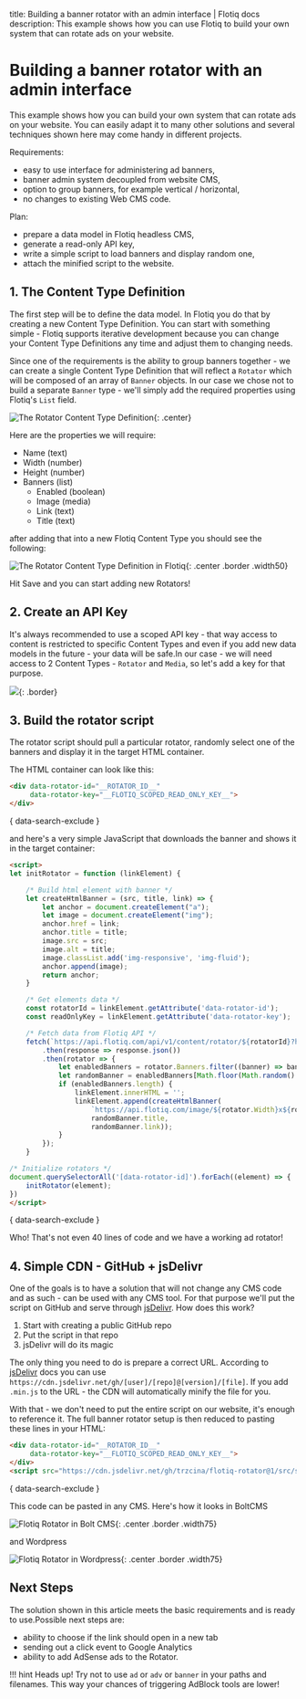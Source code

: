 title: Building a banner rotator with an admin interface | Flotiq docs
description: This example shows how you can use Flotiq to build your own system that can rotate ads on your website.

# Building a banner rotator with an admin interface

This example shows how you can build your own system that can rotate ads on your website. You can easily adapt it to many other solutions and several techniques shown here may come handy in different projects.

Requirements:

- easy to use interface for administering ad banners,
- banner admin system decoupled from website CMS,
- option to group banners, for example vertical / horizontal,
- no changes to existing Web CMS code.

Plan:

- prepare a data model in Flotiq headless CMS,
- generate a read-only API key,
- write a simple script to load banners and display random one,
- attach the minified script to the website.

## 1. The Content Type Definition

The first step will be to define the data model. In Flotiq you do that by creating a new Content Type Definition. You can start with something simple - Flotiq supports iterative development because you can change your Content Type Definitions any time and adjust them to changing needs.

Since one of the requirements is the ability to group banners together - we can create a single Content Type Definition that will reflect a `Rotator` which will be composed of an array of `Banner` objects. In our case we chose not to build a separate `Banner` type - we'll simply add the required properties using Flotiq's `List` field.

![The Rotator Content Type Definition](images/building-a-banner-rotator/rotator-content-type-definition-sketch.png){: .center}

Here are the properties we will require:

* Name (text)
* Width (number)
* Height (number)
* Banners (list)
    * Enabled (boolean)
    * Image (media)
    * Link (text)
    * Title (text)

after adding that into a new Flotiq Content Type you should see the following:

![The Rotator Content Type Definition in Flotiq](images/building-a-banner-rotator/rotator-content-type-definition-flotiq.png){: .center .border .width50}

Hit Save and you can start adding new Rotators!

## 2. Create an API Key

It's always recommended to use a scoped API key - that way access to content is restricted to specific Content Types and even if you add new data models in the future - your data will be safe.In our case - we will need access to 2 Content Types - `Rotator` and `Media`, so let's add a key for that purpose.

![](images/building-a-banner-rotator/flotiq-api-keys.png){: .border}

## 3. Build the rotator script

The rotator script should pull a particular rotator, randomly select one of the banners and display it in the target HTML container.

The HTML container can look like this:

```html
<div data-rotator-id="__ROTATOR_ID__" 
     data-rotator-key="__FLOTIQ_SCOPED_READ_ONLY_KEY__">
</div>
```
{ data-search-exclude }

and here's a very simple JavaScript that downloads the banner and shows it in the target container:

```html
<script>
let initRotator = function (linkElement) {

    /* Build html element with banner */
    let createHtmlBanner = (src, title, link) => {
        let anchor = document.createElement("a");
        let image = document.createElement("img");
        anchor.href = link;
        anchor.title = title;
        image.src = src;
        image.alt = title;
        image.classList.add('img-responsive', 'img-fluid');
        anchor.append(image);
        return anchor;
    }

    /* Get elements data */
    const rotatorId = linkElement.getAttribute('data-rotator-id');
    const readOnlyKey = linkElement.getAttribute('data-rotator-key');

    /* Fetch data from Flotiq API */
    fetch(`https://api.flotiq.com/api/v1/content/rotator/${rotatorId}?hydrate=1&auth_token=${readOnlyKey}`)
        .then(response => response.json())
        .then(rotator => {
            let enabledBanners = rotator.Banners.filter((banner) => banner.enabled === true);
            let randomBanner = enabledBanners[Math.floor(Math.random() * enabledBanners.length)];
            if (enabledBanners.length) {
                linkElement.innerHTML = '';
                linkElement.append(createHtmlBanner(
                    `https://api.flotiq.com/image/${rotator.Width}x${rotator.Height}/${randomBanner.image[0].id}.${randomBanner.image[0].extension}`,
                    randomBanner.title,
                    randomBanner.link));
            }
        });
    }

/* Initialize rotators */
document.querySelectorAll('[data-rotator-id]').forEach((element) => {
    initRotator(element);
})
</script>
```
{ data-search-exclude }

Who! That's not even 40 lines of code and we have a working ad rotator!

## 4. Simple CDN - GitHub + jsDelivr

One of the goals is to have a solution that will not change any CMS code and as such - can be used with any CMS tool. For that purpose we'll put the script on GitHub and serve through [jsDelivr](https://jsdelivr.com). How does this work?

1. Start with creating a public GitHub repo
2. Put the script in that repo
3. jsDelivr will do its magic
 
The only thing you need to do is prepare a correct URL. According to [jsDelivr](https://www.jsdelivr.com/features) docs you can use `https://cdn.jsdelivr.net/gh/[user]/[repo]@[version]/[file]`. If you add `.min.js` to the URL - the CDN will automatically minify the file for you.

With that - we don't need to put the entire script on our website, it's enough to reference it. The full banner rotator setup is then reduced to pasting these lines in your HTML:

```html
<div data-rotator-id="__ROTATOR_ID__" 
     data-rotator-key="__FLOTIQ_SCOPED_READ_ONLY_KEY__">
</div>
<script src="https://cdn.jsdelivr.net/gh/trzcina/flotiq-rotator@1/src/script.min.js" defer></script>
```
{ data-search-exclude }

This code can be pasted in any CMS. Here's how it looks in BoltCMS 

![Flotiq Rotator in Bolt CMS](images/building-a-banner-rotator/rotator-bolt-cms.png){: .center .border .width75}

and Wordpress

![Flotiq Rotator in Wordpress](images/building-a-banner-rotator/rotator-wordpress.png){: .center .border .width75}


## Next Steps

The solution shown in this article meets the basic requirements and is ready to use.Possible next steps are:

- ability to choose if the link should open in a new tab
- sending out a click event to Google Analytics
- ability to add AdSense ads to the Rotator.

!!! hint 
        Heads up! Try not to use `ad` or `adv` or `banner` in your paths and filenames. This way your chances of triggering AdBlock tools are lower!
